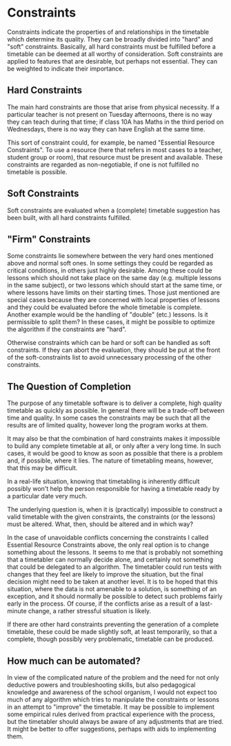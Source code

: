 # Constraints

Constraints indicate the properties of and relationships in the timetable which determine its quality. They can be broadly divided into "hard" and "soft" constraints. Basically, all hard constraints must be fulfilled before a timetable can be deemed at all worthy of consideration. Soft constraints are applied to features that are desirable, but perhaps not essential. They can be weighted to indicate their importance.

## Hard Constraints

The main hard constraints are those that arise from physical necessity. If a particular teacher is not present on Tuesday afternoons, there is no way they can teach during that time; if class 10A has Maths in the third period on Wednesdays, there is no way they can have English at the same time.

This sort of constraint could, for example, be named "Essential Resource Constraints". To use a resource (here that refers in most cases to a teacher, student group or room), that resource must be present and available. These constraints are regarded as non-negotiable, if one is not fulfilled no timetable is possible.

## Soft Constraints

Soft constraints are evaluated when a (complete) timetable suggestion has been built, with all hard constraints fulfilled.


## "Firm" Constraints

Some constraints lie somewhere between the very hard ones mentioned above and normal soft ones. In some settings they could be regarded as critical conditions, in others just highly desirable. Among these could be lessons which should not take place on the same day (e.g. multiple lessons in the same subject), or two lessons which should start at the same time, or where lessons have limits on their starting times. Those just mentioned are special cases because they are concerned with local properties of lessons and they could be evaluated before the whole timetable is complete. Another example would be the handling of "double" (etc.) lessons. Is it permissible to split them? In these cases, it might be possible to optimize the algorithm if the constraints are "hard".

Otherwise constraints which can be hard or soft can be handled as soft constraints. If they can abort the evaluation, they should be put at the front of the soft-constraints list to avoid unnecessary processing of the other constraints.

## The Question of Completion

The purpose of any timetable software is to deliver a complete, high quality timetable as quickly as possible. In general there will be a trade-off between time and quality. In some cases the constraints may be such that all the results are of limited quality, however long the program works at them.

It may also be that the combination of hard constraints makes it impossible to build any complete timetable at all, or only after a very long time. In such cases, it would be good to know as soon as possible that there is a problem and, if possible, where it lies. The nature of timetabling means, however, that this may be difficult.

In a real-life situation, knowing that timetabling is inherently difficult possibly won't help the person responsible for having a timetable ready by a particular date very much.

The underlying question is, when it is (practically) impossible to construct a valid timetable with the given constraints, the constraints (or the lessons) must be altered. What, then, should be altered and in which way?

In the case of unavoidable conflicts concerning the constraints I called Essential Resource Constraints above, the only real option is to change something about the lessons. It seems to me that is probably not something that a timetabler can normally decide alone, and certainly not something that could be delegated to an algorithm. The timetabler could run tests with changes that they feel are likely to improve the situation, but the final decision might need to be taken at another level. It is to be hoped that this situation, where the data is not amenable to a solution, is something of an exception, and it should normally be possible to detect such problems fairly early in the process. Of course, if the conflicts arise as a result of a last-minute change, a rather stressful situation is likely.

If there are other hard constraints preventing the generation of a complete timetable, these could be made slightly soft, at least temporarily, so that a complete, though possibly very problematic, timetable can be produced.

## How much can be automated?

In view of the complicated nature of the problem and the need for not only deductive powers and troubleshooting skills, but also pedagogical knowledge and awareness of the school organism, I would not expect too much of any algorithm which tries to manipulate the constraints or lessons in an attempt to "improve" the timetable. It may be possible to implement some empirical rules derived from practical experience with the process, but the timetabler should always be aware of any adjustments that are tried. It might be better to offer suggestions, perhaps with aids to implementing them.
